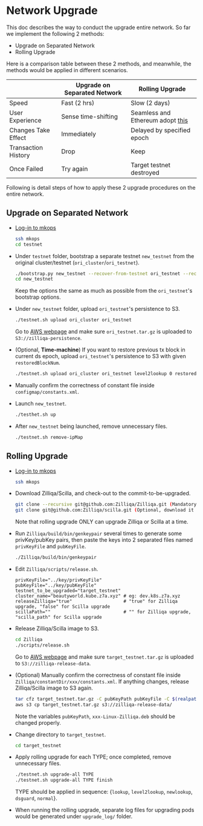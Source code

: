 # Network Upgrade

This doc describes the way to conduct the upgrade entire network. So far we implement the following 2 methods:

- Upgrade on Separated Network
- Rolling Upgrade

Here is a comparison table between these 2 methods, and meanwhile, the methods would be applied in different scenarios.

|                   |Upgrade on Separated Network|Rolling Upgrade           |
|-------------------|----------------------------|--------------------------|
|Speed              |Fast (2 hrs)                |Slow (2 days)             |
|User Experience    |Sense time-shifting         |Seamless and Ethereum adopt [this](https://blog.ethereum.org/2019/02/22/ethereum-constantinople-st-petersburg-upgrade-announcement/)|
|Changes Take Effect|Immediately                 |Delayed by specified epoch|
|Transaction History|Drop                        |Keep                      |
|Once Failed        |Try again                   |Target testnet destroyed  |

Following is detail steps of how to apply these 2 upgrade procedures on the entire network.

## Upgrade on Separated Network

- [Log-in to mkops](https://docs.google.com/document/d/1SMnflWGmGQGc3qJOOlGtq-85eBYuyQUg1fjkZlcSIKo/edit)

  ```bash
  ssh mkops
  cd testnet
  ```

- Under `testnet` folder, bootstrap a separate testnet `new_testnet` from the original cluster/testnet (`ori_cluster`/`ori_testnet`).

  ```bash
  ./bootstrap.py new_testnet --recover-from-testnet ori_testnet --recover-from-cluster ori_cluster -c commit -t tag...
  cd new_testnet
  ```

  Keep the options the same as much as possible from the `ori_testnet`'s bootstrap options.

- Under `new_testnet` folder, upload `ori_testnet`'s persistence to S3.

  ```bash
  ./testnet.sh upload ori_cluster ori_testnet
  ```

  Go to [AWS webpage](https://s3.console.aws.amazon.com/s3/buckets/zilliqa-persistence/?region=ap-southeast-1&tab=overview) and make sure `ori_testnet.tar.gz` is uploaded to `S3://zilliqa-persistence`.

- (Optional, **Time-machine**) If you want to restore previous tx block in current ds epoch, upload `ori_testnet`'s persistence to S3 with given `restoredBlockNum`.

  ```bash
  ./testnet.sh upload ori_cluster ori_testnet level2lookup 0 restoredBlockNum
  ```

- Manually confirm the correctness of constant file inside `configmap/constants.xml`.

- Launch `new_testnet`.

  ```bash
  ./testhet.sh up
  ```

- After `new_testnet` being launched, remove unnecessary files.

  ```bash
  ./testnet.sh remove-ipMap
  ```

## Rolling Upgrade

- [Log-in to mkops](https://docs.google.com/document/d/1SMnflWGmGQGc3qJOOlGtq-85eBYuyQUg1fjkZlcSIKo/edit)

  ```bash
  ssh mkops
  ```

- Download Zilliqa/Scilla, and check-out to the commit-to-be-upgraded.

  ```bash
  git clone --recursive git@github.com:Zilliqa/Zilliqa.git (Mandatory)
  git clone git@github.com:Zilliqa/scilla.git (Optional, download it ONLY when you want to upgrade Scilla)
  ```

  Note that rolling upgrade ONLY can upgrade Zilliqa or Scilla at a time.

- Run `Zilliqa/build/bin/genkeypair` several times to generate some privKey/pubKey pairs, then paste the keys into 2 separated files named `privKeyFile` and `pubKeyFile`.

  ```bash
  ./Zilliqa/build/bin/genkeypair
  ```

- Edit `Zilliqa/scripts/release.sh`.

  ```console
  privKeyFile="../key/privKeyFile"
  pubKeyFile="../key/pubKeyFile"
  testnet_to_be_upgraded="target_testnet"
  cluster_name="beautyworld.kube.z7a.xyz" # eg: dev.k8s.z7a.xyz
  releaseZilliqa="true"                   # "true" for Zilliqa upgrade, "false" for Scilla upgrade
  scillaPath=""                           # "" for Zilliqa upgrade, "scilla_path" for Scilla upgrade
  ```

- Release Zilliqa/Scilla image to S3.

  ```bash
  cd Zilliqa
  ./scripts/release.sh
  ```

  Go to [AWS webpage](https://s3.console.aws.amazon.com/s3/buckets/zilliqa-release-data/?region=ap-southeast-1&tab=overview) and make sure `target_testnet.tar.gz` is uploaded to `S3://zilliqa-release-data`.

- (Optional) Manually confirm the correctness of constant file inside `Zilliqa/constantDir/xxx/constants.xml`. If anything changes, release Zilliqa/Scilla image to S3 again.

  ```bash
  tar cfz target_testnet.tar.gz -C pubKeyPath pubKeyFile -C $(realpath release) VERSION -C $(realpath constantsDir) constants.xml -C $(realpath constantsDir/l) constants.xml_lookup -C $(realpath release) xxx-Linux-Zilliqa.deb -C $(realpath constantsDir/l2) constants.xml_level2lookup -C $(realpath constantsDir/n) constants.xml_newlookup
  aws s3 cp target_testnet.tar.gz s3://zilliqa-release-data/
  ```

  Note the variables `pubKeyPath`, `xxx-Linux-Zilliqa.deb` should be changed properly.
- Change directory to `target_testnet`.

  ```bash
  cd target_testnet
  ```

- Apply rolling upgrade for each TYPE; once completed, remove unnecessary files.

  ```bash
  ./testnet.sh upgrade-all TYPE
  ./testnet.sh upgrade-all TYPE finish
  ```

  TYPE should be applied in sequence: {`lookup`, `level2lookup`, `newlookup`, `dsguard`, `normal`}.

- When running the rolling upgrade, separate log files for upgrading pods would be generated under `upgrade_log/` folder.
